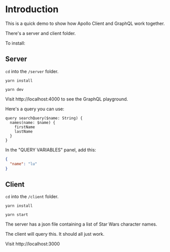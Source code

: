 # Introduction

This is a quick demo to show how Apollo Client and GraphQL work together.

There's a server and client folder.

To install:

## Server

`cd` into the `/server` folder.

`yarn install`

`yarn dev`

Visit http://localhost:4000 to see the GraphQL playground.

Here's a query you can use:

```gql
query searchQuery($name: String) {
  names(name: $name) {
    firstName
    lastName
  }
}
```

In the "QUERY VARIABLES" panel, add this:

```json
{
  "name": "lu"
}
```

## Client

`cd` into the `/client` folder.

`yarn install`

`yarn start`

The server has a json file containing a list of Star Wars character names.

The client will query this. It should all just work.

Visit http://localhost:3000
